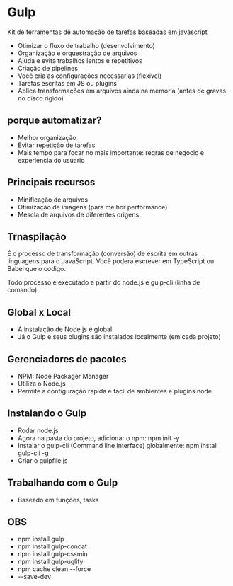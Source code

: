 # Gulp
Kit de ferramentas de automação de tarefas baseadas em javascript

- Otimizar o fluxo de trabalho (desenvolvimento)
- Organização e orquestração de arquivos
- Ajuda e evita trabalhos lentos e repetitivos
- Criação de pipelines
- Você cria as configurações necessarias (flexivel)
- Tarefas escritas em JS ou plugins
- Aplica transformações em arquivos ainda na memoria (antes de gravas no disco rigido)

## porque automatizar?
- Melhor organização
- Evitar repetição de tarefas
- Mais tempo para focar no mais importante: regras de negocio e experiencia do usuario

## Principais recursos
- Minificação de arquivos
- Otimização de imagens (para melhor performance)
- Mescla de arquivos de diferentes origens

## Trnaspilação
É o processo de transformação (conversão) de escrita em outras linguagens para o JavaScript.
Você podera escrever em TypeScript ou Babel que o codigo.

Todo processo é executado a partir do node.js e gulp-cli (linha de comando)

## Global x Local
- A instalação de Node.js é global
- Já o Gulp e seus plugins são instalados localmente (em cada projeto)

## Gerenciadores de pacotes
- NPM: Node Packager Manager
- Utiliza o Node.js
- Permite a configuração rapida e facil de ambientes e plugins node

## Instalando o Gulp
- Rodar node.js
- Agora na pasta do projeto, adicionar o npm: npm init -y
- Instalar o gulp-cli (Command line interface) globalmente: npm install gulp-cli -g
- Criar o gulpfile.js

## Trabalhando com o Gulp
- Baseado em funções, tasks




## OBS
- npm install gulp
- npm install gulp-concat
- npm install gulp-cssmin
- npm install gulp-uglify
- npm cache clean --force
- --save-dev